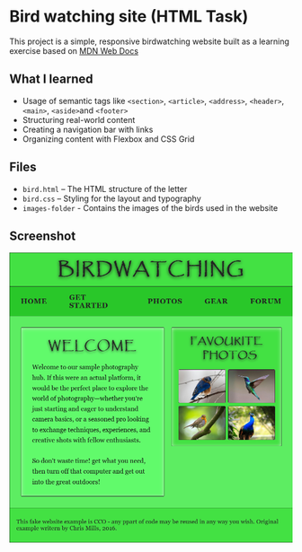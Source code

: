 # Bird watching site (HTML Task)

This project is a simple, responsive birdwatching website built as a learning exercise based on [MDN Web Docs](https://developer.mozilla.org/en-US/)

## What I learned

- Usage of semantic tags like `<section>`, `<article>`, `<address>`, `<header>`, `<main>`, `<aside>`and `<footer>`
- Structuring real-world content
- Creating a navigation bar with links
- Organizing content with Flexbox and CSS Grid

## Files

- `bird.html` – The HTML structure of the letter
- `bird.css` – Styling for the layout and typography
- `images-folder` - Contains the images of the birds used in the website

## Screenshot

![Bird watching site screenshot](./images/bird-site-screenshot.png)

